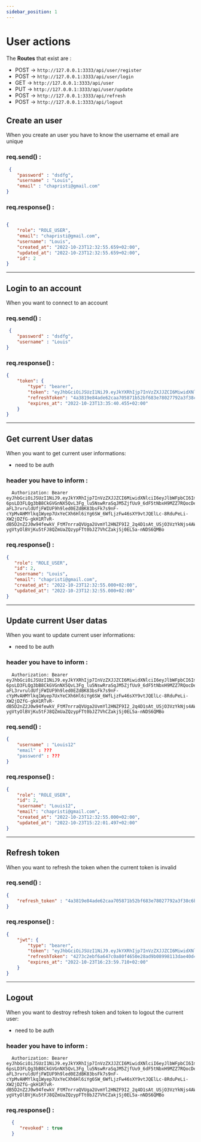 ```yaml
---
sidebar_position: 1
---
```


# User actions

The **Routes** that exist are : 

- POST → `http://127.0.0.1:3333/api/user/register`
- POST → `http://127.0.0.1:3333/api/user/login`
- GET  → `http://127.0.0.1:3333/api/user`
- PUT  → `http://127.0.0.1:3333/api/user/update`
- POST  → `http://127.0.0.1:3333/api/refresh`
- POST  → `http://127.0.0.1:3333/api/logout`
## Create an user

When you create an user you have to know the username et email are unique 
### req.send() : 
```json title="an exemple of request"
 { 
	"password" : "dsdfg", 
	"username" : "Louis", 
	"email" : "chapristi@gmail.com"
} 
```
### req.response() :

```json title="an exemple of what the server return"

{ 
	"role": "ROLE_USER", 
	"email": "chapristi@gmail.com", 
	"username": "Louis", 
	"created_at": "2022-10-23T12:32:55.659+02:00", 
	"updated_at": "2022-10-23T12:32:55.659+02:00", 
	"id": 2 
} 

```
---

## Login to an account

When you want to connect to an account
### req.send() :
```json title="an exemple of request"
 { 
	"password" : "dsdfg", 
	"username" : "Louis" 
} 
```
### req.response() :

```json title="an exemple of what the server return"
{ 
    "token": { 
		"type": "bearer", 
		"token": "eyJhbGciOiJSUzI1NiJ9.eyJkYXRhIjp7InVzZXJJZCI6MiwidXNlciI6eyJlbWFpbCI6ImNoYXByaXN0aUBnbWFpbC5jb20ifX0sImlhdCI6MTY2NjUyMTM0MCwiZXhwIjoxNjY2NTI0OTQwfQ.mG_goMcHAH3sCqzYiTKdocmbk_JZE8yEzJngrzcqTFRHDIXY9gGvJgrilFtZWjzFa6HW3R0jzjSaD3P1YJ2v0HqhfaH0F1PQnT9ymfauVPt6ahzRiF-6psLD3FLQg3bB8CkGVGnNX5QvL3Fg_lu5NswRraSqJM5ZjfUu9_6dF5tNbxH9MZZ7RQocDePpRl0XhesGXxxOHPYf8K3Tt5lPEkevJ9nytTpmHX0pYcto9Z3pA_sUr9rCH6PBx05f5L91LffRK1MXNNDGzOiFiaPUaWSXk_uPhniwtvoD6dtlvBjHSZqP_0CyyahmKac1KAIfB_L6mAUsCXKeA2IRnA5QPl4znGQI5BvZseDXfVjTWojNJP3dfLs-aFL3rvruldUfjFWIUF9h9led0EZdBK83bsFk7s9nF-cYpMvAHMYlkq1Wyep7UxYeCXh6Hl6iYg6SW_6WfLjzFw46sXY9vtJQElLc-8RduPeLi-XW2jDZfG-gkH1RTvR-dB5D2nZ2J0w94fewkV_FtM7nrraQVUga2UvmYl2HNZF9I2_2q4D1sAt_USjO3VzYkNjs4AWQfrotWGTNP08CBAQYuI7Bqt7TjATBqJU1iaewT4OG46uNkFyd1aO-ygVtyOlBVjKu5tFJ8QZmUaZQzypFTt0bJZ7VhCZakjSj0EL5a-nNDS6QMBo", 
		"refreshToken": "4a3819e84ade62caa705871b52bf683e78027792a3f38c6b55bc1f4dab50aade", 
		"expires_at": "2022-10-23T13:35:40.455+02:00" 
	} 
} 

```
---

## Get current User datas

When you want to get current user informations:
- need to be auth
### header you have to inform :
```http title="header"
  Authorization: Bearer eyJhbGciOiJSUzI1NiJ9.eyJkYXRhIjp7InVzZXJJZCI6MiwidXNlciI6eyJlbWFpbCI6ImNoYXByaXN0aUBnbWFpbC5jb20ifX0sImlhdCI6MTY2NjUyMTM0MCwiZXhwIjoxNjY2NTI0OTQwfQ.mG_goMcHAH3sCqzYiTKdocmbk_JZE8yEzJngrzcqTFRHDIXY9gGvJgrilFtZWjzFa6HW3R0jzjSaD3P1YJ2v0HqhfaH0F1PQnT9ymfauVPt6ahzRiF-6psLD3FLQg3bB8CkGVGnNX5QvL3Fg_lu5NswRraSqJM5ZjfUu9_6dF5tNbxH9MZZ7RQocDePpRl0XhesGXxxOHPYf8K3Tt5lPEkevJ9nytTpmHX0pYcto9Z3pA_sUr9rCH6PBx05f5L91LffRK1MXNNDGzOiFiaPUaWSXk_uPhniwtvoD6dtlvBjHSZqP_0CyyahmKac1KAIfB_L6mAUsCXKeA2IRnA5QPl4znGQI5BvZseDXfVjTWojNJP3dfLs-aFL3rvruldUfjFWIUF9h9led0EZdBK83bsFk7s9nF-cYpMvAHMYlkq1Wyep7UxYeCXh6Hl6iYg6SW_6WfLjzFw46sXY9vtJQElLc-8RduPeLi-XW2jDZfG-gkH1RTvR-dB5D2nZ2J0w94fewkV_FtM7nrraQVUga2UvmYl2HNZF9I2_2q4D1sAt_USjO3VzYkNjs4AWQfrotWGTNP08CBAQYuI7Bqt7TjATBqJU1iaewT4OG46uNkFyd1aO-ygVtyOlBVjKu5tFJ8QZmUaZQzypFTt0bJZ7VhCZakjSj0EL5a-nNDS6QMBo
```
### req.response() :

```json title="an exemple of what the server return"
{ 
   "role": "ROLE_USER", 
   "id": 2, 
   "username": "Louis", 
   "email": "chapristi@gmail.com", 
   "created_at": "2022-10-23T12:32:55.000+02:00", 
   "updated_at": "2022-10-23T12:32:55.000+02:00" 
} 

```
---

## Update current User datas

When you want to update current user informations:
- need to be auth
### header you have to inform :
```http title="header"
  Authorization: Bearer eyJhbGciOiJSUzI1NiJ9.eyJkYXRhIjp7InVzZXJJZCI6MiwidXNlciI6eyJlbWFpbCI6ImNoYXByaXN0aUBnbWFpbC5jb20ifX0sImlhdCI6MTY2NjUyMTM0MCwiZXhwIjoxNjY2NTI0OTQwfQ.mG_goMcHAH3sCqzYiTKdocmbk_JZE8yEzJngrzcqTFRHDIXY9gGvJgrilFtZWjzFa6HW3R0jzjSaD3P1YJ2v0HqhfaH0F1PQnT9ymfauVPt6ahzRiF-6psLD3FLQg3bB8CkGVGnNX5QvL3Fg_lu5NswRraSqJM5ZjfUu9_6dF5tNbxH9MZZ7RQocDePpRl0XhesGXxxOHPYf8K3Tt5lPEkevJ9nytTpmHX0pYcto9Z3pA_sUr9rCH6PBx05f5L91LffRK1MXNNDGzOiFiaPUaWSXk_uPhniwtvoD6dtlvBjHSZqP_0CyyahmKac1KAIfB_L6mAUsCXKeA2IRnA5QPl4znGQI5BvZseDXfVjTWojNJP3dfLs-aFL3rvruldUfjFWIUF9h9led0EZdBK83bsFk7s9nF-cYpMvAHMYlkq1Wyep7UxYeCXh6Hl6iYg6SW_6WfLjzFw46sXY9vtJQElLc-8RduPeLi-XW2jDZfG-gkH1RTvR-dB5D2nZ2J0w94fewkV_FtM7nrraQVUga2UvmYl2HNZF9I2_2q4D1sAt_USjO3VzYkNjs4AWQfrotWGTNP08CBAQYuI7Bqt7TjATBqJU1iaewT4OG46uNkFyd1aO-ygVtyOlBVjKu5tFJ8QZmUaZQzypFTt0bJZ7VhCZakjSj0EL5a-nNDS6QMBo
```
### req.send() :

```json title="an exemple of what the server return"
{ 
	"username" : "Louis12"
	"email" : ???
	"password" : ???
} 

```
### req.response() :

```json title="an exemple of what the server return"
{ 
	"role": "ROLE_USER", 
	"id": 2, 
	"username": "Louis12", 
	"email": "chapristi@gmail.com", 
	"created_at": "2022-10-23T12:32:55.000+02:00", 
	"updated_at": "2022-10-23T15:22:01.497+02:00" 
} 

```
---

## Refresh token 

When you want to refresh the token when the current token is invalid

### req.send() :

```json title="an exemple of what the server return"
{ 
    "refresh_token" : "4a3819e84ade62caa705871b52bf683e78027792a3f38c6b55bc1f4dab50aade" 
}  

```
### req.response() :

```json title="an exemple of what the server return"
{ 
	"jwt": { 
		"type": "bearer", 
		"token": "eyJhbGciOiJSUzI1NiJ9.eyJkYXRhIjp7InVzZXJJZCI6MiwidXNlciI6eyJlbWFpbCI6ImNoYXByaXN0aUBnbWFpbC5jb20ifX0sImlhdCI6MTY2NjUzMTQzOSwiZXhwIjoxNjY2NTM1MDM5fQ.PHCZvtRJHbNR5MSyP7qYpq-R2V25JpA1hEx_CUagyozfffPtDbG5QSdjf9VyyjZCKDJDM5so972TZKP6T-nXBpkW6X3dMIunHyO253QDuSVxmSqypwMNSw21iOVZcLD72LHli6m4P6ugG1TP3Yw2TLd1JLvqeki9oDkZ2q-aZO6enp3CFlGefYQTet37KklIRjZoXg-IO6I7ka2rjWNm-49YPbsDbkeKDAzK5MC3GguLmKUqdZwJBu1Isu7uBwhqEhXtInD3Ivm7S1K2cBvmEKPl_5twNhCGf6AIT8CLVK2C6d43jWmzcXa-BrreKaaVSLYQBa0MMU0yAlgsmWZa94xnlcR84kjxLroAZcZGwCTYcA2vF-5ZkLnA0qHgUu0v6Z_EtIsuUqOh9vtFpBEDBnjnm2CnYchVjJJX1OIrM8lV7hhKq1CHDdTGYnYaBTtW1TlXqTmaxRyyPAbKdY4tqR5A90fx1hEVbCAU3NciD3K--CdFZsVoSrrbIK3RMm2gXrA1lYpgS8kgFtqyxRof5vBEGefErgyUsO0OghQ5LOj8l1JgobdfSWz5UF6UFWmQJmJDcJYgRpgBT45_90qb4ZKLEOj8woj_OEDOc05gI8ZgnhP-Dj5CQE7fxfaFj-e85DrxHDRocNhmspwg_q3b3r9SmmxB-wZ9Jx_sKFwrW6A", 
		"refreshToken": "4273c2ebf6a647c0a80f4650e28ad9b08998113dae40d4ed4ec8b957e1221f9e", 
		"expires_at": "2022-10-23T16:23:59.710+02:00" 
	} 
} 
```
---

## Logout

When you want to destroy refresh token and token to logout the current user:
- need to be auth
### header you have to inform :
```http title="header"
  Authorization: Bearer eyJhbGciOiJSUzI1NiJ9.eyJkYXRhIjp7InVzZXJJZCI6MiwidXNlciI6eyJlbWFpbCI6ImNoYXByaXN0aUBnbWFpbC5jb20ifX0sImlhdCI6MTY2NjUyMTM0MCwiZXhwIjoxNjY2NTI0OTQwfQ.mG_goMcHAH3sCqzYiTKdocmbk_JZE8yEzJngrzcqTFRHDIXY9gGvJgrilFtZWjzFa6HW3R0jzjSaD3P1YJ2v0HqhfaH0F1PQnT9ymfauVPt6ahzRiF-6psLD3FLQg3bB8CkGVGnNX5QvL3Fg_lu5NswRraSqJM5ZjfUu9_6dF5tNbxH9MZZ7RQocDePpRl0XhesGXxxOHPYf8K3Tt5lPEkevJ9nytTpmHX0pYcto9Z3pA_sUr9rCH6PBx05f5L91LffRK1MXNNDGzOiFiaPUaWSXk_uPhniwtvoD6dtlvBjHSZqP_0CyyahmKac1KAIfB_L6mAUsCXKeA2IRnA5QPl4znGQI5BvZseDXfVjTWojNJP3dfLs-aFL3rvruldUfjFWIUF9h9led0EZdBK83bsFk7s9nF-cYpMvAHMYlkq1Wyep7UxYeCXh6Hl6iYg6SW_6WfLjzFw46sXY9vtJQElLc-8RduPeLi-XW2jDZfG-gkH1RTvR-dB5D2nZ2J0w94fewkV_FtM7nrraQVUga2UvmYl2HNZF9I2_2q4D1sAt_USjO3VzYkNjs4AWQfrotWGTNP08CBAQYuI7Bqt7TjATBqJU1iaewT4OG46uNkFyd1aO-ygVtyOlBVjKu5tFJ8QZmUaZQzypFTt0bJZ7VhCZakjSj0EL5a-nNDS6QMBo
```

### req.response() :

```json title="an exemple of what the server return"
  {
     "revoked" : true
  } 
```
